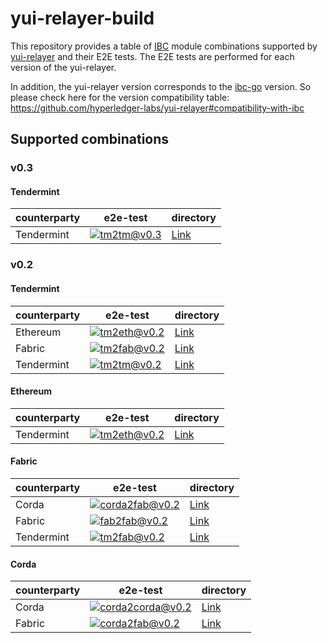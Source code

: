 # yui-relayer-build

This repository provides a table of [IBC](https://github.com/cosmos/ibc) module combinations supported by [yui-relayer](https://github.com/hyperledger-labs/yui-relayer) and their E2E tests. The E2E tests are performed for each version of the yui-relayer.

In addition, the yui-relayer version corresponds to the [ibc-go](https://github.com/cosmos/ibc-go) version. So please check here for the version compatibility table: https://github.com/hyperledger-labs/yui-relayer#compatibility-with-ibc

## Supported combinations

### v0.3

#### Tendermint

| counterparty | e2e-test                                                                                                                                                                                                                | directory                                                                             |
|--------------|-------------------------------------------------------------------------------------------------------------------------------------------------------------------------------------------------------------------------|---------------------------------------------------------------------------------------|
| Tendermint   | [![tm2tm@v0.3](https://github.com/datachainlab/yui-relayer-build/actions/workflows/v0.3-tm2tm.yml/badge.svg?branch=v0.3)](https://github.com/datachainlab/yui-relayer-build/blob/v0.3/.github/workflows/v0.3-tm2tm.yml) | [Link](https://github.com/datachainlab/yui-relayer-build/tree/v0.3/tests/cases/tm2tm) |

### v0.2

#### Tendermint

| counterparty | e2e-test                                                                                                                                                                                                                   | directory                                                                              |
|--------------|----------------------------------------------------------------------------------------------------------------------------------------------------------------------------------------------------------------------------|----------------------------------------------------------------------------------------|
| Ethereum     | [![tm2eth@v0.2](https://github.com/datachainlab/yui-relayer-build/actions/workflows/v0.2-tm2eth.yml/badge.svg?branch=v0.2)](https://github.com/datachainlab/yui-relayer-build/blob/v0.2/.github/workflows/v0.2-tm2eth.yml) | [Link](https://github.com/datachainlab/yui-relayer-build/tree/v0.2/tests/cases/tm2eth) |
| Fabric       | [![tm2fab@v0.2](https://github.com/datachainlab/yui-relayer-build/actions/workflows/v0.2-tm2fab.yml/badge.svg?branch=v0.2)](https://github.com/datachainlab/yui-relayer-build/blob/v0.2/.github/workflows/v0.2-tm2fab.yml) | [Link](https://github.com/datachainlab/yui-relayer-build/tree/v0.2/tests/cases/tm2fab) |
| Tendermint   | [![tm2tm@v0.2](https://github.com/datachainlab/yui-relayer-build/actions/workflows/v0.2-tm2tm.yml/badge.svg?branch=v0.2)](https://github.com/datachainlab/yui-relayer-build/blob/v0.2/.github/workflows/v0.2-tm2tm.yml)    | [Link](https://github.com/datachainlab/yui-relayer-build/tree/v0.2/tests/cases/tm2tm)  |


#### Ethereum

| counterparty | e2e-test                                                                                                                                                                                                                   | directory                                                                              |
|--------------|----------------------------------------------------------------------------------------------------------------------------------------------------------------------------------------------------------------------------|----------------------------------------------------------------------------------------|
| Tendermint   | [![tm2eth@v0.2](https://github.com/datachainlab/yui-relayer-build/actions/workflows/v0.2-tm2eth.yml/badge.svg?branch=v0.2)](https://github.com/datachainlab/yui-relayer-build/blob/v0.2/.github/workflows/v0.2-tm2eth.yml) | [Link](https://github.com/datachainlab/yui-relayer-build/tree/v0.2/tests/cases/tm2eth) |


#### Fabric

| counterparty | e2e-test                                                                                                                                                                                                                            | directory                                                                                 |
|--------------|-------------------------------------------------------------------------------------------------------------------------------------------------------------------------------------------------------------------------------------|-------------------------------------------------------------------------------------------|
| Corda        | [![corda2fab@v0.2](https://github.com/datachainlab/yui-relayer-build/actions/workflows/v0.2-corda2fab.yml/badge.svg?branch=v0.2)](https://github.com/datachainlab/yui-relayer-build/blob/v0.2/.github/workflows/v0.2-corda2fab.yml) | [Link](https://github.com/datachainlab/yui-relayer-build/tree/v0.2/tests/cases/corda2fab) |
| Fabric       | [![fab2fab@v0.2](https://github.com/datachainlab/yui-relayer-build/actions/workflows/v0.2-fab2fab.yml/badge.svg)](https://github.com/datachainlab/yui-relayer-build/blob/v0.2/.github/workflows/v0.2-fab2fab.yml)                   | [Link](https://github.com/datachainlab/yui-relayer-build/tree/v0.2/tests/cases/fab2fab)   |
| Tendermint   | [![tm2fab@v0.2](https://github.com/datachainlab/yui-relayer-build/actions/workflows/v0.2-tm2fab.yml/badge.svg?branch=v0.2)](https://github.com/datachainlab/yui-relayer-build/blob/v0.2/.github/workflows/v0.2-tm2fab.yml)          | [Link](https://github.com/datachainlab/yui-relayer-build/tree/v0.2/tests/cases/tm2fab)    |

#### Corda

| counterparty | e2e-test                                                                                                                                                                                                                                  | directory                                                                                   |
|--------------|-------------------------------------------------------------------------------------------------------------------------------------------------------------------------------------------------------------------------------------------|---------------------------------------------------------------------------------------------|
| Corda        | [![corda2corda@v0.2](https://github.com/datachainlab/yui-relayer-build/actions/workflows/v0.2-corda2corda.yml/badge.svg?branch=v0.2)](https://github.com/datachainlab/yui-relayer-build/blob/v0.2/.github/workflows/v0.2-corda2corda.yml) | [Link](https://github.com/datachainlab/yui-relayer-build/tree/v0.2/tests/cases/corda2corda) |
| Fabric       | [![corda2fab@v0.2](https://github.com/datachainlab/yui-relayer-build/actions/workflows/v0.2-corda2fab.yml/badge.svg?branch=v0.2)](https://github.com/datachainlab/yui-relayer-build/blob/v0.2/.github/workflows/v0.2-corda2fab.yml)       | [Link](https://github.com/datachainlab/yui-relayer-build/tree/v0.2/tests/cases/corda2fab)   |
